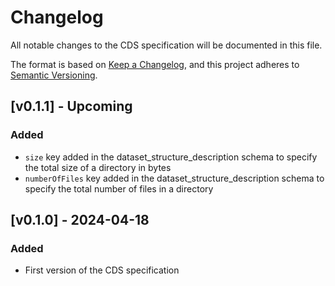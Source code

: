 # Changelog

All notable changes to the CDS specification will be documented in this file.

The format is based on [Keep a Changelog](https://keepachangelog.com/en/1.0.0/),
and this project adheres to [Semantic Versioning](https://semver.org/spec/v2.0.0.html).

## [v0.1.1] - Upcoming

### Added

- `size` key added in the dataset_structure_description schema to specify the total size of a directory in bytes
- `numberOfFiles` key added in the dataset_structure_description schema to specify the total number of files in a directory

## [v0.1.0] - 2024-04-18

### Added

- First version of the CDS specification
